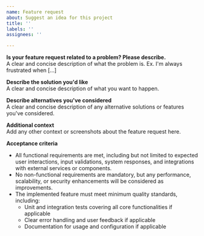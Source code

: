```yaml
---
name: Feature request
about: Suggest an idea for this project
title: ''
labels: ''
assignees: ''

---
```


**Is your feature request related to a problem? Please describe.**  
A clear and concise description of what the problem is. Ex. I'm always frustrated when [...]

**Describe the solution you'd like**  
A clear and concise description of what you want to happen.

**Describe alternatives you've considered**  
A clear and concise description of any alternative solutions or features you've considered.

**Additional context**  
Add any other context or screenshots about the feature request here.

**Acceptance criteria**  
- All functional requirements are met, including but not limited to expected user interactions, input validations, system responses, and integrations with external services or components.  
- No non-functional requirements are mandatory, but any performance, scalability, or security enhancements will be considered as improvements.  
- The implemented feature must meet minimum quality standards, including:  
  - Unit and integration tests covering all core functionalities   if applicable  
  - Clear error handling and user feedback  if applicable  
  - Documentation for usage and configuration if applicable

